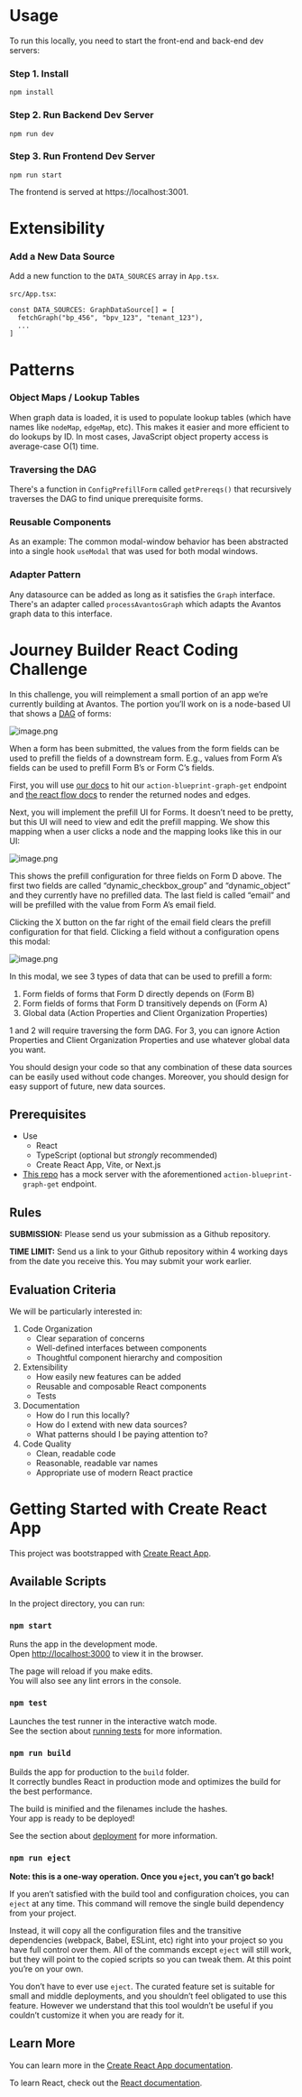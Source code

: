 # Usage

To run this locally, you need to start the front-end and back-end dev servers:

### Step 1. Install
`npm install`

### Step 2. Run Backend Dev Server
`npm run dev`

### Step 3. Run Frontend Dev Server
`npm run start`

The frontend is served at https://localhost:3001.


# Extensibility

### Add a New Data Source
Add a new function to the `DATA_SOURCES` array in `App.tsx`.

`src/App.tsx`:
```
const DATA_SOURCES: GraphDataSource[] = [
  fetchGraph("bp_456", "bpv_123", "tenant_123"),
  ...
]

```

# Patterns

### Object Maps / Lookup Tables
When graph data is loaded, it is used to populate lookup tables (which have names like `nodeMap`, `edgeMap`, etc). This makes it easier and more efficient to do lookups by ID. In most cases, JavaScript object property access is average-case O(1) time.

### Traversing the DAG
There's a function in `ConfigPrefillForm` called `getPrereqs()` that recursively traverses the DAG to find unique prerequisite forms.

### Reusable Components
As an example: The common modal-window behavior has been abstracted into a single hook `useModal` that was used for both modal windows.

### Adapter Pattern
Any datasource can be added as long as it satisfies the `Graph` interface. There's an adapter called `processAvantosGraph` which adapts the Avantos graph data to this interface.


# Journey Builder React Coding Challenge

In this challenge, you will reimplement a small portion of an app we’re currently building at Avantos. The portion you’ll work on is a node-based UI that shows a [DAG](https://en.wikipedia.org/wiki/Directed_acyclic_graph) of forms:

![image.png](attachment:898e69a9-082b-4ba3-9593-5edfa1bc2318:image.png)

When a form has been submitted, the values from the form fields can be used to prefill the fields of a downstream form. E.g., values from Form A’s fields can be used to prefill Form B’s or Form C’s fields.

First, you will use [our docs](https://api.avantos-dev.io/docs#/operations/action-blueprint-graph-get) to hit our `action-blueprint-graph-get` endpoint and [the react flow docs](https://reactflow.dev/) to render the returned nodes and edges.

Next, you will implement the prefill UI for Forms. It doesn’t need to be pretty, but this UI will need to view and edit the prefill mapping. We show this mapping when a user clicks a node and the mapping looks like this in our UI:

![image.png](attachment:ba31aa98-8e4e-4b9d-bfb6-e99d9f6523c7:image.png)

This shows the prefill configuration for three fields on Form D above. The first two fields are called “dynamic_checkbox_group” and “dynamic_object” and they currently have no prefilled data. The last field is called “email” and will be prefilled with the value from Form A’s email field.

Clicking the X button on the far right of the email field clears the prefill configuration for that field. Clicking a field without a configuration opens this modal:

![image.png](attachment:36458b96-1384-4460-b022-8f9dd09cec7b:image.png)

In this modal, we see 3 types of data that can be used to prefill a form:

1. Form fields of forms that Form D directly depends on (Form B)
2. Form fields of forms that Form D transitively depends on (Form A)
3. Global data (Action Properties and Client Organization Properties)

1 and 2 will require traversing the form DAG. For 3, you can ignore Action Properties and Client Organization Properties and use whatever global data you want. 

You should design your code so that any combination of these data sources can be easily used without code changes. Moreover, you should design for easy support of future, new data sources.

## Prerequisites

- Use
    - React
    - TypeScript (optional but *strongly* recommended)
    - Create React App, Vite, or Next.js
- [This repo](https://github.com/mosaic-avantos/frontendchallengeserver) has a mock server with the aforementioned `action-blueprint-graph-get` endpoint.

## Rules

**SUBMISSION:** Please send us your submission as a Github repository.

**TIME LIMIT:** Send us a link to your Github repository within 4 working days from the date you receive this. You may submit your work earlier.

## Evaluation Criteria

We will be particularly interested in:

1. Code Organization
    - Clear separation of concerns
    - Well-defined interfaces between components
    - Thoughtful component hierarchy and composition
2. Extensibility
    - How easily new features can be added
    - Reusable and composable React components
    - Tests
3. Documentation
    - How do I run this locally?
    - How do I extend with new data sources?
    - What patterns should I be paying attention to?
4. Code Quality
    - Clean, readable code
    - Reasonable, readable var names
    - Appropriate use of modern React practice


# Getting Started with Create React App

This project was bootstrapped with [Create React App](https://github.com/facebook/create-react-app).

## Available Scripts

In the project directory, you can run:

### `npm start`

Runs the app in the development mode.\
Open [http://localhost:3000](http://localhost:3000) to view it in the browser.

The page will reload if you make edits.\
You will also see any lint errors in the console.

### `npm test`

Launches the test runner in the interactive watch mode.\
See the section about [running tests](https://facebook.github.io/create-react-app/docs/running-tests) for more information.

### `npm run build`

Builds the app for production to the `build` folder.\
It correctly bundles React in production mode and optimizes the build for the best performance.

The build is minified and the filenames include the hashes.\
Your app is ready to be deployed!

See the section about [deployment](https://facebook.github.io/create-react-app/docs/deployment) for more information.

### `npm run eject`

**Note: this is a one-way operation. Once you `eject`, you can’t go back!**

If you aren’t satisfied with the build tool and configuration choices, you can `eject` at any time. This command will remove the single build dependency from your project.

Instead, it will copy all the configuration files and the transitive dependencies (webpack, Babel, ESLint, etc) right into your project so you have full control over them. All of the commands except `eject` will still work, but they will point to the copied scripts so you can tweak them. At this point you’re on your own.

You don’t have to ever use `eject`. The curated feature set is suitable for small and middle deployments, and you shouldn’t feel obligated to use this feature. However we understand that this tool wouldn’t be useful if you couldn’t customize it when you are ready for it.

## Learn More

You can learn more in the [Create React App documentation](https://facebook.github.io/create-react-app/docs/getting-started).

To learn React, check out the [React documentation](https://reactjs.org/).
